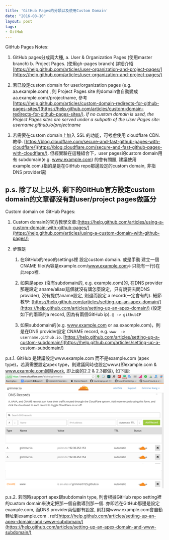 ```yaml
---
title: 'GitHub Pages的分類以及使用Custom Domain'
date: "2016-08-10"
layout: post
tags:
- GitHub
---
```


GitHub Pages Notes:

1. GitHub pages分成兩大種, a. User & Organization Pages (使用master branch) b. Project Pages. (使用gh-pages branch) 詳細介紹 [https://help.github.com/articles/user-organization-and-project-pages/](https://help.github.com/articles/user-organization-and-project-pages/)

2. 若已設定custom domain for user/organization pages (e.g. aa.example.com) , 則 Project Pages site 的domain會自動變成 aa.example.com//projectname, 參考
[https://help.github.com/articles/custom-domain-redirects-for-github-pages-sites/](https://help.github.com/articles/custom-domain-redirects-for-github-pages-sites/). *If no custom domain is used, the Project Pages sites are served under a subpath of the User Pages site: username.github.io/projectname*

3. 若需要在custom domain上加入 SSL 的功能，可考慮使用 cloudflare CDN. 教學. [https://blog.cloudflare.com/secure-and-fast-github-pages-with-cloudflare/](https://blog.cloudflare.com/secure-and-fast-github-pages-with-cloudflare/). 但經實驗在這種組合下，user pages的custom domain用有 subdomain(e.g. www.example.com) 的會有問題, 建議使用 example.com.(指的是是在GitHub repo那邊設定的custom domain, 非指DNS provider端)   


p.s. 除了以上以外, 剩下的GitHub官方設定custom domain的文章都沒有對user/project pages做區分
--

Custom domain on GitHub Pages:

1. Custom domain的官方教學文章:[https://help.github.com/articles/using-a-custom-domain-with-github-pages/](https://help.github.com/articles/using-a-custom-domain-with-github-pages/)

2. 步驟是

    1. 在GitHub的repo的settings裡 設定custom domain. 或是手動 建立一個CNAME file(內容是example.com/www.example.com<-只能有一行)在此repo裡.

    2. 如果是apex (沒有subdomain的, e.g. example.com)的, 在DNS provider那邊設定 aname/alias(這個就沒有講怎麼設定，只有說要去問DNS provider), 沒有提供aname設定, 則退而設定 a record(一定會有的).  細節教學: [https://help.github.com/articles/setting-up-an-apex-domain/](https://help.github.com/articles/setting-up-an-apex-domain/) (設定如下的兩筆的a record, 因為有兩個GitHub ip). `@ -> githubIP`

    3. 如果subdomain的(e.g. www.example.com or aa.exaomple.com)，則是在DNS provider設定 CNAME record, e.g. `www  -> username.github.io`. [https://help.github.com/articles/setting-up-a-custom-subdomain/](https://help.github.com/articles/setting-up-a-custom-subdomain/)


 p.s.1. GitHub 是建議設定www.example.com 而不是example.com (apex type)，若真需要設定apex type，則建議同時也設定www.(即example.com & www.example.com同時work, 即上面的2.2 & 2.3都做), 如下圖:
 ![My helpful screenshot](./dnsSetting.png)


 p.s.2. 若同時support apex跟subdomain type, 則會根據GitHub repo setting裡的custom domain來決定把那一個自動導到那一個. 亦即若在GitHub那邊是設定 example.com, 而DNS provider兩個都有設定, 則打開www.example.com會自動轉址到example.com . ref:[https://help.github.com/articles/setting-up-an-apex-domain-and-www-subdomain/](https://help.github.com/articles/setting-up-an-apex-domain-and-www-subdomain/)
